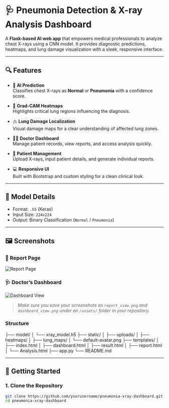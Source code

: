 # 🩺 Pneumonia Detection & X-ray Analysis Dashboard

A **Flask-based AI web app** that empowers medical professionals to analyze chest X-rays using a CNN model. It provides diagnostic predictions, heatmaps, and lung damage visualization with a sleek, responsive interface.

---

## 🔍 Features

- 🤖 **AI Prediction**  
  Classifies chest X-rays as **Normal** or **Pneumonia** with a confidence score.

- 🌈 **Grad-CAM Heatmaps**  
  Highlights critical lung regions influencing the diagnosis.

- 🫁 **Lung Damage Localization**  
  Visual damage maps for a clear understanding of affected lung zones.

- 🧑‍⚕️ **Doctor Dashboard**  
  Manage patient records, view reports, and access analysis quickly.

- 📂 **Patient Management**  
  Upload X-rays, input patient details, and generate individual reports.

- 💻 **Responsive UI**  
  Built with Bootstrap and custom styling for a clean clinical look.

---

## 🧠 Model Details

- Format: `.h5` (Keras)
- Input Size: `224x224`
- Output: Binary Classification (`Normal` / `Pneumonia`)

---

## 🖼️ Screenshots

### 🧾 Report Page
![Report Page](assets/report_view.png)

### 🩺 Doctor’s Dashboard
![Dashboard View](assets/dashboard_view.png)

> _Make sure you save your screenshots as `report_view.png` and `dashboard_view.png` under an `/assets/` folder in your repository._


### Structure
├── model/
│   └── xray_model.h5
├── static/
│   ├── uploads/
│   ├── heatmaps/
│   ├── lung_maps/
│   └── default-avatar.png
├── templates/
│   ├── index.html
│   ├── dashboard.html
│   ├── result.html
│   ├── report.html
│   └── Analysis.html
├── app.py
└── README.md


---

## 🚀 Getting Started

### 1. Clone the Repository

```bash
git clone https://github.com/yourusername/pneumonia-xray-dashboard.git
cd pneumonia-xray-dashboard
